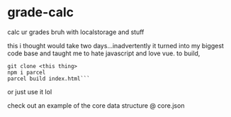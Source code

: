 # grade-calc

calc ur grades bruh with localstorage and stuff

this i thought would take two days...inadvertently it turned into my biggest
code base and taught me to hate javascript and love vue.
to build,

````
git clone <this thing>
npm i parcel
parcel build index.html```

````

or just use it lol

check out an example of the core data structure @ core.json

